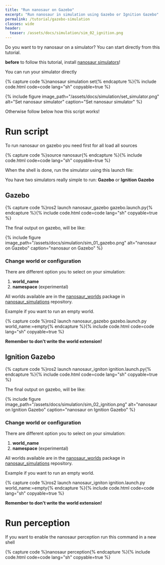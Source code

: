 ```yaml
---
title: "Run nanosaur on Gazebo"
excerpt: "Run nanosaur in simulation using Gazebo or Ignition Gazebo"
permalink: /tutorial/gazebo-simulation
classes: wide
header:
  teaser: /assets/docs/simulation/sim_02_ignition.png
---
```


Do you want to try nanosaur on a simulator? You can start directly from this tutorial.

 **before** to follow this tutorial, install [nanosaur simulators](/install/simulation)!

You can run your simulator directly 

{% capture code %}nanosaur simulation set{% endcapture %}{% include code.html code=code lang="sh" copyable=true %}

{% include figure image_path="/assets/docs/simulation/set_simulator.png" alt="Set nanosaur simulator" caption="Set nanosaur simulator" %}

Otherwise follow below how this script works!

# Run script

To run nanosaur on gazebo you need first for all load all sources

{% capture code %}source nanosaur{% endcapture %}{% include code.html code=code lang="sh" copyable=true %}

When the shell is done, run the simulator using this launch file:

You have two simulators really simple to run: **Gazebo** or **Ignition Gazebo**

## Gazebo

{% capture code %}ros2 launch nanosaur_gazebo gazebo.launch.py{% endcapture %}{% include code.html code=code lang="sh" copyable=true %}

The final output on gazebo, will be like:

{% include figure image_path="/assets/docs/simulation/sim_01_gazebo.png" alt="nanosaur on Gazebo" caption="nanosaur on Gazebo" %}

### Change world or configuration

There are different option you to select on your simulation:
1. **world_name**
2. **namespace** (experimental)

All worlds available are in the [nanosaur_worlds](https://github.com/rnanosaur/nanosaur_simulations/tree/main/nanosaur_worlds/worlds) package in [nanosaur_simulations](https://github.com/rnanosaur/nanosaur_simulations) repository.

Example if you want to run an empty world.

{% capture code %}ros2 launch nanosaur_gazebo gazebo.launch.py world_name:=empty{% endcapture %}{% include code.html code=code lang="sh" copyable=true %}

**Remember to don't write the world extension!**

## Ignition Gazebo

{% capture code %}ros2 launch nanosaur_igniton ignition.launch.py{% endcapture %}{% include code.html code=code lang="sh" copyable=true %}

The final output on gazebo, will be like:

{% include figure image_path="/assets/docs/simulation/sim_02_ignition.png" alt="nanosaur on Ignition Gazebo" caption="nanosaur on Ignition Gazebo" %}

### Change world or configuration

There are different option you to select on your simulation:
1. **world_name**
2. **namespace** (experimental)

All worlds available are in the [nanosaur_worlds](https://github.com/rnanosaur/nanosaur_simulations/tree/main/nanosaur_worlds/worlds) package in [nanosaur_simulations](https://github.com/rnanosaur/nanosaur_simulations) repository.

Example if you want to run an empty world.

{% capture code %}ros2 launch nanosaur_igniton ignition.launch.py world_name:=empty{% endcapture %}{% include code.html code=code lang="sh" copyable=true %}

**Remember to don't write the world extension!**
# Run perception

If you want to enable the nanosaur perception run this command in a new shell

{% capture code %}nanosaur perception{% endcapture %}{% include code.html code=code lang="sh" copyable=true %}
